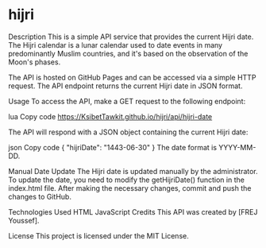 # hijri
Description
This is a simple API service that provides the current Hijri date. The Hijri calendar is a lunar calendar used to date events in many predominantly Muslim countries, and it's based on the observation of the Moon's phases.

The API is hosted on GitHub Pages and can be accessed via a simple HTTP request. The API endpoint returns the current Hijri date in JSON format.

Usage
To access the API, make a GET request to the following endpoint:

lua
Copy code
https://KsibetTawkit.github.io/hijri/api/hijri-date


The API will respond with a JSON object containing the current Hijri date:

json
Copy code
{
  "hijriDate": "1443-06-30"
}
The date format is YYYY-MM-DD.

Manual Date Update
The Hijri date is updated manually by the administrator. To update the date, you need to modify the getHijriDate() function in the index.html file. After making the necessary changes, commit and push the changes to GitHub.

Technologies Used
HTML
JavaScript
Credits
This API was created by [FREJ Youssef].

License
This project is licensed under the MIT License.